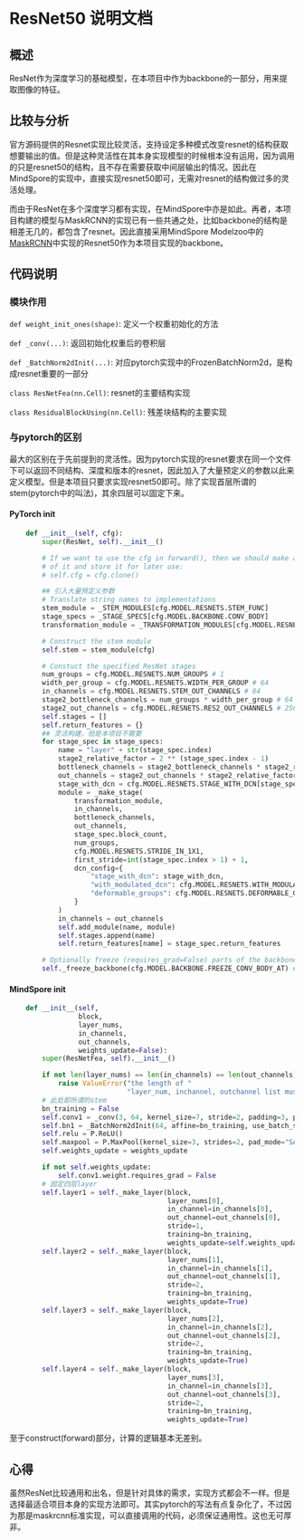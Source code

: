 # ResNet50 说明文档

## 概述

ResNet作为深度学习的基础模型，在本项目中作为backbone的一部分，用来提取图像的特征。


## 比较与分析

官方源码提供的Resnet实现比较灵活，支持设定多种模式改变resnet的结构获取想要输出的值。但是这种灵活性在其本身实现模型的时候根本没有运用，因为调用的只是resnet50的结构，且不存在需要获取中间层输出的情况。因此在MindSpore的实现中，直接实现resnet50即可，无需对resnet的结构做过多的灵活处理。

而由于ResNet在多个深度学习都有实现，在MindSpore中亦是如此。再者，本项目构建的模型与MaskRCNN的实现已有一些共通之处，比如backbone的结构是相差无几的，都包含了resnet。因此直接采用MindSpore Modelzoo中的[MaskRCNN](https://gitee.com/mindspore/models/blob/master/official/cv/maskrcnn/src/maskrcnn/resnet50.py)中实现的Resnet50作为本项目实现的backbone。

## 代码说明

### 模块作用

`def weight_init_ones(shape)`: 定义一个权重初始化的方法

`def _conv(...)`: 返回初始化权重后的卷积层

`def _BatchNorm2dInit(...)`: 对应pytorch实现中的FrozenBatchNorm2d，是构成resnet重要的一部分

`class ResNetFea(nn.Cell)`: resnet的主要结构实现

`class ResidualBlockUsing(nn.Cell)`: 残差块结构的主要实现

### 与pytorch的区别

最大的区别在于先前提到的灵活性。因为pytorch实现的resnet要求在同一个文件下可以返回不同结构、深度和版本的resnet，因此加入了大量预定义的参数以此来定义模型。但是本项目只要求实现resnet50即可。除了实现首层所谓的stem(pytorch中的叫法)，其余四层可以固定下来。

#### PyTorch __init__

```python
    def __init__(self, cfg):
        super(ResNet, self).__init__()

        # If we want to use the cfg in forward(), then we should make a copy
        # of it and store it for later use:
        # self.cfg = cfg.clone()

        ## 引入大量预定义参数
        # Translate string names to implementations
        stem_module = _STEM_MODULES[cfg.MODEL.RESNETS.STEM_FUNC] 
        stage_specs = _STAGE_SPECS[cfg.MODEL.BACKBONE.CONV_BODY] 
        transformation_module = _TRANSFORMATION_MODULES[cfg.MODEL.RESNETS.TRANS_FUNC] # "BottleneckWithFixedBatchNorm"

        # Construct the stem module
        self.stem = stem_module(cfg)

        # Constuct the specified ResNet stages
        num_groups = cfg.MODEL.RESNETS.NUM_GROUPS # 1
        width_per_group = cfg.MODEL.RESNETS.WIDTH_PER_GROUP # 64
        in_channels = cfg.MODEL.RESNETS.STEM_OUT_CHANNELS # 64
        stage2_bottleneck_channels = num_groups * width_per_group # 64
        stage2_out_channels = cfg.MODEL.RESNETS.RES2_OUT_CHANNELS # 256
        self.stages = []
        self.return_features = {}
        ## 灵活构建，但是本项目不需要
        for stage_spec in stage_specs:
            name = "layer" + str(stage_spec.index)
            stage2_relative_factor = 2 ** (stage_spec.index - 1)
            bottleneck_channels = stage2_bottleneck_channels * stage2_relative_factor
            out_channels = stage2_out_channels * stage2_relative_factor
            stage_with_dcn = cfg.MODEL.RESNETS.STAGE_WITH_DCN[stage_spec.index -1] # (False, False, False, False)
            module = _make_stage(
                transformation_module,
                in_channels,
                bottleneck_channels,
                out_channels,
                stage_spec.block_count,
                num_groups,
                cfg.MODEL.RESNETS.STRIDE_IN_1X1,
                first_stride=int(stage_spec.index > 1) + 1,
                dcn_config={
                    "stage_with_dcn": stage_with_dcn,
                    "with_modulated_dcn": cfg.MODEL.RESNETS.WITH_MODULATED_DCN, # False
                    "deformable_groups": cfg.MODEL.RESNETS.DEFORMABLE_GROUPS, # 1
                }
            )
            in_channels = out_channels
            self.add_module(name, module)
            self.stages.append(name)
            self.return_features[name] = stage_spec.return_features

        # Optionally freeze (requires_grad=False) parts of the backbone
        self._freeze_backbone(cfg.MODEL.BACKBONE.FREEZE_CONV_BODY_AT) # 2

```

#### MindSpore __init__

```python
    def __init__(self,
                 block,
                 layer_nums,
                 in_channels,
                 out_channels,
                 weights_update=False):
        super(ResNetFea, self).__init__()

        if not len(layer_nums) == len(in_channels) == len(out_channels) == 4:
            raise ValueError("the length of "
                             "layer_num, inchannel, outchannel list must be 4!")
        # 此处即所谓的stem
        bn_training = False
        self.conv1 = _conv(3, 64, kernel_size=7, stride=2, padding=3, pad_mode='pad')
        self.bn1 = _BatchNorm2dInit(64, affine=bn_training, use_batch_statistics=bn_training)
        self.relu = P.ReLU()
        self.maxpool = P.MaxPool(kernel_size=3, strides=2, pad_mode="SAME")
        self.weights_update = weights_update

        if not self.weights_update:
            self.conv1.weight.requires_grad = False
        # 固定四层layer
        self.layer1 = self._make_layer(block,
                                       layer_nums[0],
                                       in_channel=in_channels[0],
                                       out_channel=out_channels[0],
                                       stride=1,
                                       training=bn_training,
                                       weights_update=self.weights_update)
        self.layer2 = self._make_layer(block,
                                       layer_nums[1],
                                       in_channel=in_channels[1],
                                       out_channel=out_channels[1],
                                       stride=2,
                                       training=bn_training,
                                       weights_update=True)
        self.layer3 = self._make_layer(block,
                                       layer_nums[2],
                                       in_channel=in_channels[2],
                                       out_channel=out_channels[2],
                                       stride=2,
                                       training=bn_training,
                                       weights_update=True)
        self.layer4 = self._make_layer(block,
                                       layer_nums[3],
                                       in_channel=in_channels[3],
                                       out_channel=out_channels[3],
                                       stride=2,
                                       training=bn_training,
                                       weights_update=True)
```

至于construct(forward)部分，计算的逻辑基本无差别。

## 心得

虽然ResNet比较通用和出名，但是针对具体的需求，实现方式都会不一样。但是选择最适合项目本身的实现方法即可。其实pytorch的写法有点复杂化了，不过因为那是maskrcnn标准实现，可以直接调用的代码，必须保证通用性。这也无可厚非。